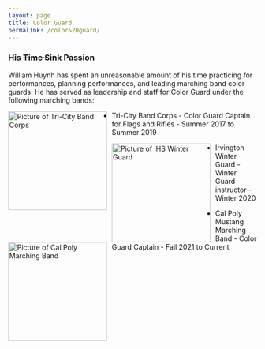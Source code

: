 ```yaml
---
layout: page
title: Color Guard
permalink: /color&20guard/
---
```

### His ~~Time Sink~~ Passion
William Huynh has spent an unreasonable amount of his time practicing for performances, planning performances, and leading marching band color guards. He has served as leadership and staff for Color Guard under the following marching bands:

<img src="{{ site.baseurl}}/images/TBCBandGuard.jpg" alt="Picture of Tri-City Band Corps" width="200" style="float: left; margin-top: 0px; margin-right: 10px" />

- Tri-City Band Corps - Color Guard Captain for Flags and Rifles - Summer 2017 to Summer 2019

<img src="{{ site.baseurl}}/images/IHSWinterGuard.jpg" alt="Picture of IHS Winter Guard" width="200" style="float: left; margin-top: 0px; margin-right: 10px" />

- Irvington Winter Guard - Winter Guard instructor - Winter 2020

<img src="{{ site.baseurl}}/images/MustangBand.jpeg" alt="Picture of Cal Poly Marching Band" width="200" style="float: left; margin-top: 0px; margin-right: 10px" />

- Cal Poly Mustang Marching Band - Color Guard Captain - Fall 2021 to Current
